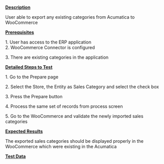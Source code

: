 <p><u><strong>Description</strong></u></p>
<p>User able to export any existing categories from Acumatica to WooCommerce</p>
<p><u><strong>Prerequisites</strong></u></p>
<p>1. User has access to the ERP application<br />2. WooCommerce Connector is configured</p>
<p>3. There are existing categories in the application</p>
<p><u><strong>Detailed Steps to Test</strong></u></p>
<p>1. Go to the Prepare page</p>
<p>2. Select the Store, the Entity as Sales Category and select the check box</p>
<p>3. Press the Prepare button</p>
<p>4. Process the same set of records from process screen</p>
<p>5. Go to the WooCommerce and validate the newly imported sales categories</p>
<p><u><strong>Expected Results</strong></u></p>
<p>The exported sales categories should be displayed properly in the WooCommerce which were existing in the Acumatica</p>
<p><u><strong>Test Data</strong></u></p>
